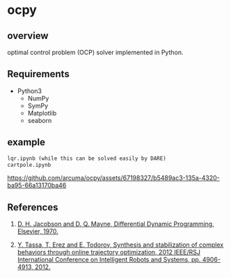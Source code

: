 # ocpy

## overview
optimal control problem (OCP) solver implemented in Python.

## Requirements
- Python3
  - NumPy
  - SymPy
  - Matplotlib
  - seaborn

## example
```txt
lqr.ipynb (while this can be solved easily by DARE)
cartpole.ipynb

```
https://github.com/arcuma/ocpy/assets/67198327/b5489ac3-135a-4320-ba95-66a13170ba46

## References
1. [D. H. Jacobson and D. Q. Mayne, Differential Dynamic Programming, Elsevier, 1970.](https://doi.org/10.1016/B978-0-12-012710-8.50010)

1. [Y. Tassa, T. Erez and E. Todorov, Synthesis and stabilization of complex behaviors through online trajectory optimization, 2012 IEEE/RSJ International Conference on Intelligent Robots and Systems,  pp. 4906-4913, 2012.](https://doi.org/10.1109/IROS.2012.6386025)
